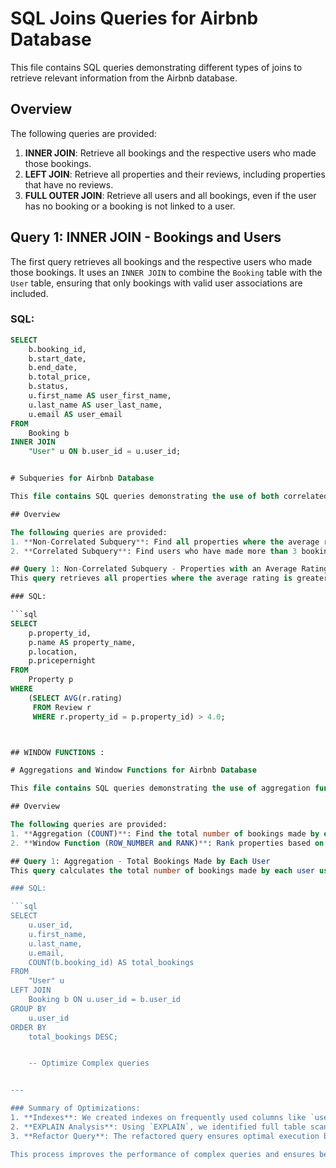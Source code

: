 # SQL Joins Queries for Airbnb Database

This file contains SQL queries demonstrating different types of joins to retrieve relevant information from the Airbnb database.

## Overview

The following queries are provided:
1. **INNER JOIN**: Retrieve all bookings and the respective users who made those bookings.
2. **LEFT JOIN**: Retrieve all properties and their reviews, including properties that have no reviews.
3. **FULL OUTER JOIN**: Retrieve all users and all bookings, even if the user has no booking or a booking is not linked to a user.

## Query 1: INNER JOIN - Bookings and Users
The first query retrieves all bookings and the respective users who made those bookings. It uses an `INNER JOIN` to combine the `Booking` table with the `User` table, ensuring that only bookings with valid user associations are included.

### SQL:

```sql
SELECT 
    b.booking_id,
    b.start_date,
    b.end_date,
    b.total_price,
    b.status,
    u.first_name AS user_first_name,
    u.last_name AS user_last_name,
    u.email AS user_email
FROM 
    Booking b
INNER JOIN 
    "User" u ON b.user_id = u.user_id;


# Subqueries for Airbnb Database

This file contains SQL queries demonstrating the use of both correlated and non-correlated subqueries in an Airbnb-like database.

## Overview

The following queries are provided:
1. **Non-Correlated Subquery**: Find all properties where the average rating is greater than 4.0.
2. **Correlated Subquery**: Find users who have made more than 3 bookings.

## Query 1: Non-Correlated Subquery - Properties with an Average Rating Greater Than 4.0
This query retrieves all properties where the average rating is greater than 4.0. The subquery is non-correlated because it can be executed independently of the outer query.

### SQL:

```sql
SELECT 
    p.property_id,
    p.name AS property_name,
    p.location,
    p.pricepernight
FROM 
    Property p
WHERE 
    (SELECT AVG(r.rating) 
     FROM Review r 
     WHERE r.property_id = p.property_id) > 4.0;



## WINDOW FUNCTIONS :

# Aggregations and Window Functions for Airbnb Database

This file contains SQL queries demonstrating the use of aggregation functions and window functions to analyze data in the Airbnb-like database.

## Overview

The following queries are provided:
1. **Aggregation (COUNT)**: Find the total number of bookings made by each user.
2. **Window Function (ROW_NUMBER and RANK)**: Rank properties based on the total number of bookings they have received.

## Query 1: Aggregation - Total Bookings Made by Each User
This query calculates the total number of bookings made by each user using the `COUNT` function. It groups the data by the user's `user_id` and orders the results by the total number of bookings in descending order.

### SQL:

```sql
SELECT 
    u.user_id,
    u.first_name,
    u.last_name,
    u.email,
    COUNT(b.booking_id) AS total_bookings
FROM 
    "User" u
LEFT JOIN 
    Booking b ON u.user_id = b.user_id
GROUP BY 
    u.user_id
ORDER BY 
    total_bookings DESC;


    -- Optimize Complex queries


---

### Summary of Optimizations:
1. **Indexes**: We created indexes on frequently used columns like `user_id`, `property_id`, and `booking_id` to speed up joins.
2. **EXPLAIN Analysis**: Using `EXPLAIN`, we identified full table scans and optimized the query by reducing unnecessary joins and ensuring the database used indexes.
3. **Refactor Query**: The refactored query ensures optimal execution by leveraging indexes and optimizing joins.

This process improves the performance of complex queries and ensures better scalability for large datasets.


